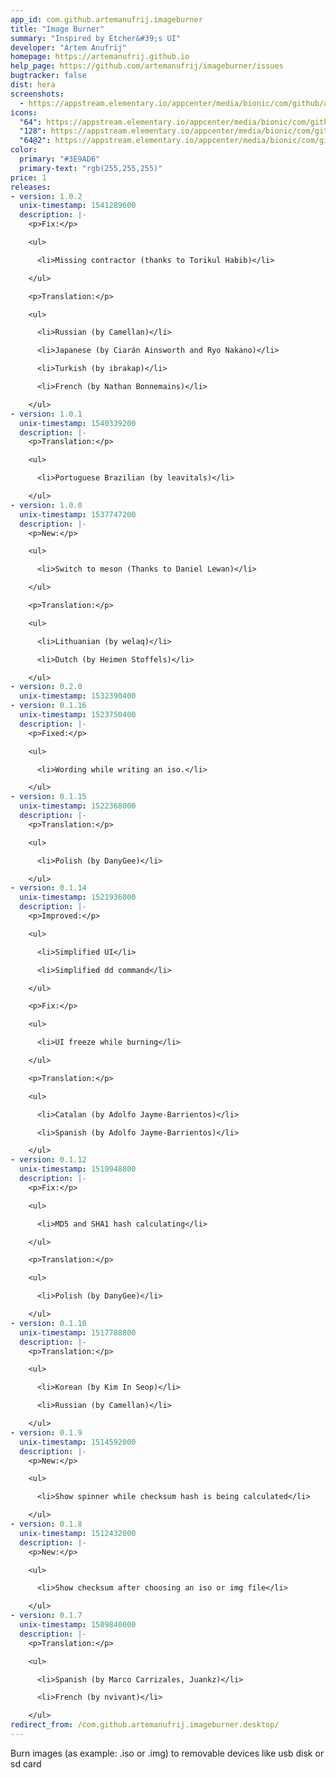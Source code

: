 ```yaml
---
app_id: com.github.artemanufrij.imageburner
title: "Image Burner"
summary: "Inspired by Etcher&#39;s UI"
developer: "Artem Anufrij"
homepage: https://artemanufrij.github.io
help_page: https://github.com/artemanufrij/imageburner/issues
bugtracker: false
dist: hera
screenshots:
  - https://appstream.elementary.io/appcenter/media/bionic/com/github/artemanufrij.imageburner/11FC340D65E0343AD34D972E5CE0929D/screenshots/image-1_orig.png
icons:
  "64": https://appstream.elementary.io/appcenter/media/bionic/com/github/artemanufrij.imageburner/11FC340D65E0343AD34D972E5CE0929D/icons/64x64/com.github.artemanufrij.imageburner_com.github.artemanufrij.imageburner.png
  "128": https://appstream.elementary.io/appcenter/media/bionic/com/github/artemanufrij.imageburner/11FC340D65E0343AD34D972E5CE0929D/icons/128x128/com.github.artemanufrij.imageburner_com.github.artemanufrij.imageburner.png
  "64@2": https://appstream.elementary.io/appcenter/media/bionic/com/github/artemanufrij.imageburner/11FC340D65E0343AD34D972E5CE0929D/icons/64x64@2/com.github.artemanufrij.imageburner_com.github.artemanufrij.imageburner.png
color:
  primary: "#3E9AD6"
  primary-text: "rgb(255,255,255)"
price: 1
releases:
- version: 1.0.2
  unix-timestamp: 1541289600
  description: |-
    <p>Fix:</p>

    <ul>

      <li>Missing contractor (thanks to Torikul Habib)</li>

    </ul>

    <p>Translation:</p>

    <ul>

      <li>Russian (by Camellan)</li>

      <li>Japanese (by Ciarán Ainsworth and Ryo Nakano)</li>

      <li>Turkish (by ibrakap)</li>

      <li>French (by Nathan Bonnemains)</li>

    </ul>
- version: 1.0.1
  unix-timestamp: 1540339200
  description: |-
    <p>Translation:</p>

    <ul>

      <li>Portuguese Brazilian (by leavitals)</li>

    </ul>
- version: 1.0.0
  unix-timestamp: 1537747200
  description: |-
    <p>New:</p>

    <ul>

      <li>Switch to meson (Thanks to Daniel Lewan)</li>

    </ul>

    <p>Translation:</p>

    <ul>

      <li>Lithuanian (by welaq)</li>

      <li>Dutch (by Heimen Stoffels)</li>

    </ul>
- version: 0.2.0
  unix-timestamp: 1532390400
- version: 0.1.16
  unix-timestamp: 1523750400
  description: |-
    <p>Fixed:</p>

    <ul>

      <li>Wording while writing an iso.</li>

    </ul>
- version: 0.1.15
  unix-timestamp: 1522368000
  description: |-
    <p>Translation:</p>

    <ul>

      <li>Polish (by DanyGee)</li>

    </ul>
- version: 0.1.14
  unix-timestamp: 1521936000
  description: |-
    <p>Improved:</p>

    <ul>

      <li>Simplified UI</li>

      <li>Simplified dd command</li>

    </ul>

    <p>Fix:</p>

    <ul>

      <li>UI freeze while burning</li>

    </ul>

    <p>Translation:</p>

    <ul>

      <li>Catalan (by Adolfo Jayme-Barrientos)</li>

      <li>Spanish (by Adolfo Jayme-Barrientos)</li>

    </ul>
- version: 0.1.12
  unix-timestamp: 1519948800
  description: |-
    <p>Fix:</p>

    <ul>

      <li>MD5 and SHA1 hash calculating</li>

    </ul>

    <p>Translation:</p>

    <ul>

      <li>Polish (by DanyGee)</li>

    </ul>
- version: 0.1.10
  unix-timestamp: 1517788800
  description: |-
    <p>Translation:</p>

    <ul>

      <li>Korean (by Kim In Seop)</li>

      <li>Russian (by Camellan)</li>

    </ul>
- version: 0.1.9
  unix-timestamp: 1514592000
  description: |-
    <p>New:</p>

    <ul>

      <li>Show spinner while checksum hash is being calculated</li>

    </ul>
- version: 0.1.8
  unix-timestamp: 1512432000
  description: |-
    <p>New:</p>

    <ul>

      <li>Show checksum after choosing an iso or img file</li>

    </ul>
- version: 0.1.7
  unix-timestamp: 1509840000
  description: |-
    <p>Translation:</p>

    <ul>

      <li>Spanish (by Marco Carrizales, Juankz)</li>

      <li>French (by nvivant)</li>

    </ul>
redirect_from: /com.github.artemanufrij.imageburner.desktop/
---
```


<p>Burn images (as example: .iso or .img) to removable devices like usb disk or sd card</p>